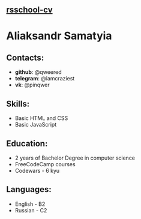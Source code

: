 ## [rsschool-cv](https://qweered.github.io/rsschool-cv/cv)

# Aliaksandr Samatyia

## Contacts:
* **github**: @qweered
* **telegram**: @iamcraziest
* **vk**: @pinqwer
## Skills:
* Basic HTML and CSS
* Basic JavaScript
## Education:
* 2 years of Bachelor Degree in computer science
* FreeCodeCamp courses
* Codewars - 6 kyu
## Languages:
* English - B2
* Russian - C2
